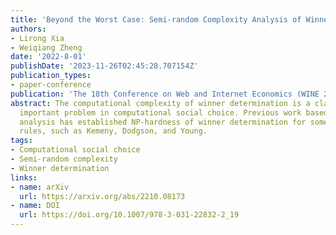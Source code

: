 ```yaml
---
title: 'Beyond the Worst Case: Semi-random Complexity Analysis of Winner Determination'
authors:
- Lirong Xia
- Weiqiang Zheng
date: '2022-8-01'
publishDate: '2023-11-26T02:45:28.707154Z'
publication_types:
- paper-conference
publication: 'The 18th Conference on Web and Internet Economics (WINE 2022)'
abstract: The computational complexity of winner determination is a classical and
  important problem in computational social choice. Previous work based on worst-case
  analysis has established NP-hardness of winner determination for some classic voting
  rules, such as Kemeny, Dodgson, and Young.
tags:
- Computational social choice
- Semi-random complexity
- Winner determination
links:
- name: arXiv
  url: https://arxiv.org/abs/2210.08173
- name: DOI
  url: https://doi.org/10.1007/978-3-031-22832-2_19
---
```

